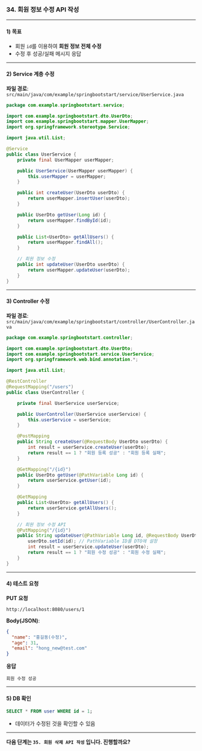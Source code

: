 ### 34. 회원 정보 수정 API 작성

---

#### 1) **목표**

* 회원 `id`를 이용하여 **회원 정보 전체 수정**
* 수정 후 성공/실패 메시지 응답

---

#### 2) **Service 계층 수정**

**파일 경로**: `src/main/java/com/example/springbootstart/service/UserService.java`

```java
package com.example.springbootstart.service;

import com.example.springbootstart.dto.UserDto;
import com.example.springbootstart.mapper.UserMapper;
import org.springframework.stereotype.Service;

import java.util.List;

@Service
public class UserService {
    private final UserMapper userMapper;

    public UserService(UserMapper userMapper) {
        this.userMapper = userMapper;
    }

    public int createUser(UserDto userDto) {
        return userMapper.insertUser(userDto);
    }

    public UserDto getUser(Long id) {
        return userMapper.findById(id);
    }

    public List<UserDto> getAllUsers() {
        return userMapper.findAll();
    }

    // 회원 정보 수정
    public int updateUser(UserDto userDto) {
        return userMapper.updateUser(userDto);
    }
}
```

---

#### 3) **Controller 수정**

**파일 경로**: `src/main/java/com/example/springbootstart/controller/UserController.java`

```java
package com.example.springbootstart.controller;

import com.example.springbootstart.dto.UserDto;
import com.example.springbootstart.service.UserService;
import org.springframework.web.bind.annotation.*;

import java.util.List;

@RestController
@RequestMapping("/users")
public class UserController {

    private final UserService userService;

    public UserController(UserService userService) {
        this.userService = userService;
    }

    @PostMapping
    public String createUser(@RequestBody UserDto userDto) {
        int result = userService.createUser(userDto);
        return result == 1 ? "회원 등록 성공" : "회원 등록 실패";
    }

    @GetMapping("/{id}")
    public UserDto getUser(@PathVariable Long id) {
        return userService.getUser(id);
    }

    @GetMapping
    public List<UserDto> getAllUsers() {
        return userService.getAllUsers();
    }

    // 회원 정보 수정 API
    @PutMapping("/{id}")
    public String updateUser(@PathVariable Long id, @RequestBody UserDto userDto) {
        userDto.setId(id); // PathVariable ID를 DTO에 설정
        int result = userService.updateUser(userDto);
        return result == 1 ? "회원 수정 성공" : "회원 수정 실패";
    }
}
```

---

#### 4) **테스트 요청**

**PUT 요청**

```
http://localhost:8080/users/1
```

**Body(JSON)**:

```json
{
  "name": "홍길동(수정)",
  "age": 31,
  "email": "hong_new@test.com"
}
```

**응답**

```
회원 수정 성공
```

---

#### 5) **DB 확인**

```sql
SELECT * FROM user WHERE id = 1;
```

* 데이터가 수정된 것을 확인할 수 있음

---

**다음 단계는 `35. 회원 삭제 API 작성` 입니다. 진행할까요?**
